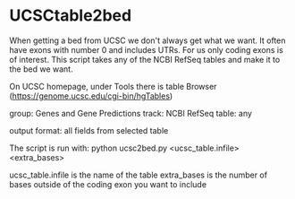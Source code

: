 # UCSCtable2bed
When getting a bed from UCSC we don't always get what we want. It often have exons with number 0 and includes UTRs. For us only coding exons is of interest. This script takes any of the NCBI RefSeq tables and make it to the bed we want. 

On UCSC homepage, under Tools there is table Browser (https://genome.ucsc.edu/cgi-bin/hgTables)

  group: Genes and Gene Predictions
    track: NCBI RefSeq
      table: any
    
    
output format: all fields from selected table



The script is run with:
python ucsc2bed.py <ucsc_table.infile> <extra_bases>


ucsc_table.infile is the name of the table
extra_bases is the number of bases outside of the coding exon you want to include
